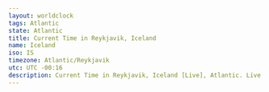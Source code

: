 ```yaml
---
layout: worldclock
tags: Atlantic
state: Atlantic
title: Current Time in Reykjavik, Iceland
name: Iceland
iso: IS
timezone: Atlantic/Reykjavik
utc: UTC -00:16
description: Current Time in Reykjavik, Iceland [Live], Atlantic. Live update now time in Reykjavik, timezone Atlantic/Reykjavik, UTC -00:16, Country ISO code & Current Local Time.
---
```


